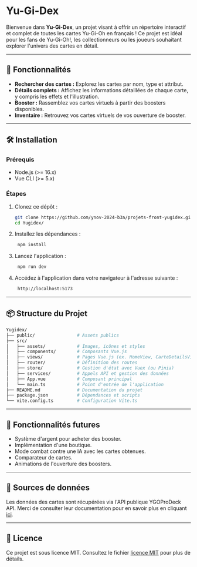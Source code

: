 # Yu-Gi-Dex

Bienvenue dans **Yu-Gi-Dex**, un projet visant à offrir un répertoire interactif et complet de toutes les cartes Yu-Gi-Oh en français ! Ce projet est idéal pour les fans de Yu-Gi-Oh!, les collectionneurs ou les joueurs souhaitant explorer l'univers des cartes en détail.

---

## 🎯 Fonctionnalités

- **Rechercher des cartes :** Explorez les cartes par nom, type et attribut.
- **Détails complets :** Affichez les informations détaillées de chaque carte, y compris les effets et l'illustration.
- **Booster :** Rassemblez vos cartes virtuels à partir des boosters disponibles.
- **Inventaire :** Retrouvez vos cartes virtuels de vos ouverture de booster.

---

## 🛠️ Installation

### Prérequis
- Node.js (>= 16.x)
- Vue CLI (>= 5.x)

### Étapes
1. Clonez ce dépôt :

   ```bash
   git clone https://github.com/ynov-2024-b3a/projets-front-yugidex.git
   cd Yugidex/

2. Installez les dépendances :

   ```bash
    npm install

3. Lancez l'application :

   ```bash
    npm run dev

4. Accédez à l'application dans votre navigateur à l'adresse suivante :

   ```bash
    http://localhost:5173

---

## 📦 Structure du Projet

   ```bash
   Yugidex/
   ├── public/                # Assets publics
   ├── src/
   │   ├── assets/            # Images, icônes et styles
   │   ├── components/        # Composants Vue.js
   │   ├── views/             # Pages Vue.js (ex. HomeView, CarteDetailsView)
   │   ├── router/            # Définition des routes
   │   ├── store/             # Gestion d'état avec Vuex (ou Pinia)
   │   ├── services/          # Appels API et gestion des données
   │   ├── App.vue            # Composant principal
   │   └── main.ts            # Point d'entrée de l'application
   ├── README.md              # Documentation du projet
   ├── package.json           # Dépendances et scripts
   └── vite.config.ts         # Configuration Vite.ts
   ```

---

## 🚀 Fonctionnalités futures

- Système d'argent pour acheter des booster.
- Implémentation d'une boutique.
- Mode combat contre une IA avec les cartes obtenues.
- Comparateur de cartes.
- Animations de l'ouverture des boosters.

---

## 📖 Sources de données

Les données des cartes sont récupérées via l'API publique YGOProDeck API. Merci de consulter leur documentation pour en savoir plus en cliquant [ici](https://ygoprodeck.com/api-guide).

---

## 📜 Licence

Ce projet est sous licence MIT. Consultez le fichier [licence MIT](./LICENSE) pour plus de détails.

